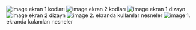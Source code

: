 ![image](https://github.com/user-attachments/assets/97ea6bca-349c-4415-bcba-c45589f8572e) ekran 1 kodları
![image](https://github.com/user-attachments/assets/642a8029-4af9-4f80-b11e-b88124a4aa0b) ekran 2 kodları
![image](https://github.com/user-attachments/assets/76a95bef-45da-43ef-8016-e0ee08098dea) ekran 1 dizayn
![image](https://github.com/user-attachments/assets/a4a3209f-7b6b-4417-9d75-27c74d22a13c) ekran 2 dizayn
![image](https://github.com/user-attachments/assets/225af10d-96bd-44e0-94dc-656a00d5cb2b) 2. ekranda kullanılar nesneler
![image](https://github.com/user-attachments/assets/fcf28e31-f3a6-49bf-807f-601ede0eff6d) 1. ekranda kulanılan nesneler




